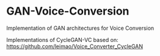 # GAN-Voice-Conversion
Implementation of GAN architectures for Voice Conversion

Implementations of CycleGAN-VC based on: https://github.com/leimao/Voice_Converter_CycleGAN